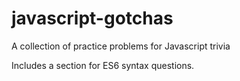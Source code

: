 # javascript-gotchas
A collection of practice problems for Javascript trivia

Includes a section for ES6 syntax questions.
